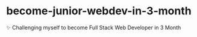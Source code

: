 # become-junior-webdev-in-3-month
✨ Challenging myself to become Full Stack Web Developer in 3 Month
